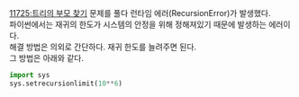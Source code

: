 [11725:트리의 부모 찾기](https://www.acmicpc.net/problem/11725) 문제를 풀다 런타임 에러(RecursionError)가 발생했다.<br>
파이썬에서는 재귀의 한도가 시스템의 안정을 위해 정해져있기 때문에 발생하는 에러이다. <br>
해결 방법은 의외로 간단하다. 재귀 한도를 늘려주면 된다. <br>
그 방법은 아래와 같다.
<br>

```python
import sys
sys.setrecursionlimit(10**6)
```
